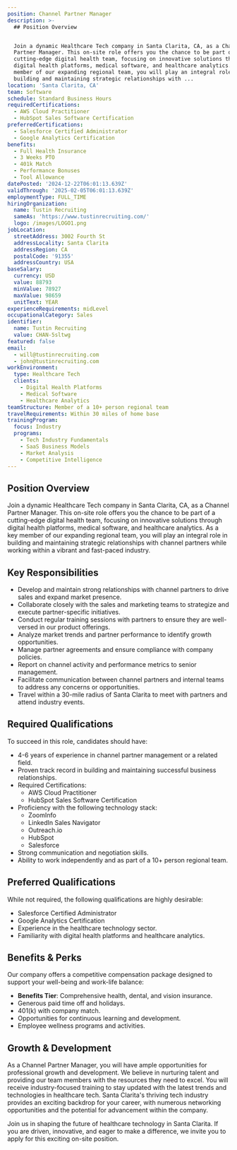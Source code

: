 ```yaml
---
position: Channel Partner Manager
description: >-
  ## Position Overview


  Join a dynamic Healthcare Tech company in Santa Clarita, CA, as a Channel
  Partner Manager. This on-site role offers you the chance to be part of a
  cutting-edge digital health team, focusing on innovative solutions through
  digital health platforms, medical software, and healthcare analytics. As a key
  member of our expanding regional team, you will play an integral role in
  building and maintaining strategic relationships with ...
location: 'Santa Clarita, CA'
team: Software
schedule: Standard Business Hours
requiredCertifications:
  - AWS Cloud Practitioner
  - HubSpot Sales Software Certification
preferredCertifications:
  - Salesforce Certified Administrator
  - Google Analytics Certification
benefits:
  - Full Health Insurance
  - 3 Weeks PTO
  - 401k Match
  - Performance Bonuses
  - Tool Allowance
datePosted: '2024-12-22T06:01:13.639Z'
validThrough: '2025-02-05T06:01:13.639Z'
employmentType: FULL_TIME
hiringOrganization:
  name: Tustin Recruiting
  sameAs: 'https://www.tustinrecruiting.com/'
  logo: /images/LOGO1.png
jobLocation:
  streetAddress: 3002 Fourth St
  addressLocality: Santa Clarita
  addressRegion: CA
  postalCode: '91355'
  addressCountry: USA
baseSalary:
  currency: USD
  value: 88793
  minValue: 78927
  maxValue: 98659
  unitText: YEAR
experienceRequirements: midLevel
occupationalCategory: Sales
identifier:
  name: Tustin Recruiting
  value: CHAN-5sltwg
featured: false
email:
  - will@tustinrecruiting.com
  - john@tustinrecruiting.com
workEnvironment:
  type: Healthcare Tech
  clients:
    - Digital Health Platforms
    - Medical Software
    - Healthcare Analytics
teamStructure: Member of a 10+ person regional team
travelRequirements: Within 30 miles of home base
trainingProgram:
  focus: Industry
  programs:
    - Tech Industry Fundamentals
    - SaaS Business Models
    - Market Analysis
    - Competitive Intelligence
---
```




## Position Overview

Join a dynamic Healthcare Tech company in Santa Clarita, CA, as a Channel Partner Manager. This on-site role offers you the chance to be part of a cutting-edge digital health team, focusing on innovative solutions through digital health platforms, medical software, and healthcare analytics. As a key member of our expanding regional team, you will play an integral role in building and maintaining strategic relationships with channel partners while working within a vibrant and fast-paced industry.

## Key Responsibilities

- Develop and maintain strong relationships with channel partners to drive sales and expand market presence.
- Collaborate closely with the sales and marketing teams to strategize and execute partner-specific initiatives.
- Conduct regular training sessions with partners to ensure they are well-versed in our product offerings.
- Analyze market trends and partner performance to identify growth opportunities.
- Manage partner agreements and ensure compliance with company policies.
- Report on channel activity and performance metrics to senior management.
- Facilitate communication between channel partners and internal teams to address any concerns or opportunities.
- Travel within a 30-mile radius of Santa Clarita to meet with partners and attend industry events.

## Required Qualifications

To succeed in this role, candidates should have:

- 4-6 years of experience in channel partner management or a related field.
- Proven track record in building and maintaining successful business relationships.
- Required Certifications:
  - AWS Cloud Practitioner
  - HubSpot Sales Software Certification
- Proficiency with the following technology stack:
  - ZoomInfo
  - LinkedIn Sales Navigator
  - Outreach.io
  - HubSpot
  - Salesforce
- Strong communication and negotiation skills.
- Ability to work independently and as part of a 10+ person regional team.

## Preferred Qualifications

While not required, the following qualifications are highly desirable:

- Salesforce Certified Administrator
- Google Analytics Certification
- Experience in the healthcare technology sector.
- Familiarity with digital health platforms and healthcare analytics.

## Benefits & Perks

Our company offers a competitive compensation package designed to support your well-being and work-life balance:

- **Benefits Tier**: Comprehensive health, dental, and vision insurance.
- Generous paid time off and holidays.
- 401(k) with company match.
- Opportunities for continuous learning and development.
- Employee wellness programs and activities.

## Growth & Development

As a Channel Partner Manager, you will have ample opportunities for professional growth and development. We believe in nurturing talent and providing our team members with the resources they need to excel. You will receive industry-focused training to stay updated with the latest trends and technologies in healthcare tech. Santa Clarita's thriving tech industry provides an exciting backdrop for your career, with numerous networking opportunities and the potential for advancement within the company.

Join us in shaping the future of healthcare technology in Santa Clarita. If you are driven, innovative, and eager to make a difference, we invite you to apply for this exciting on-site position.
